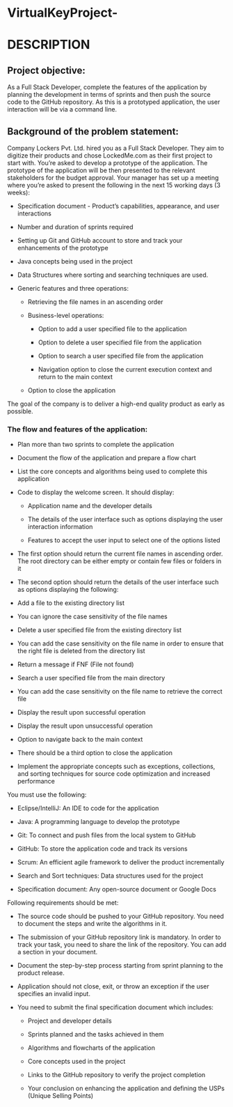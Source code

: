 # VirtualKeyProject-
# DESCRIPTION

## Project objective: 

As a Full Stack Developer, complete the features of the application by planning the development in terms of sprints and then push the source code to the GitHub repository. As this is a prototyped application, the user interaction will be via a command line. 

 

## Background of the problem statement:

Company Lockers Pvt. Ltd. hired you as a Full Stack Developer. They aim to digitize their products and chose LockedMe.com as their first project to start with. You’re asked to develop a prototype of the application. The prototype of the application will be then presented to the relevant stakeholders for the budget approval. Your manager has set up a meeting where you’re asked to present the following in the next 15 working days (3 weeks): 

 * Specification document - Product’s capabilities, appearance, and user interactions

 * Number and duration of sprints required 

 * Setting up Git and GitHub account to store and track your enhancements of the prototype 

 * Java concepts being used in the project 

 * Data Structures where sorting and searching techniques are used. 

 * Generic features and three operations: 

    * Retrieving the file names in an ascending order

    *  Business-level operations:

       * Option to add a user specified file to the application

       * Option to delete a user specified file from the application

       * Option to search a user specified file from the application

       * Navigation option to close the current execution context and return to the main context

    * Option to close the application

 

The goal of the company is to deliver a high-end quality product as early as possible. 
 

### The flow and features of the application:

 * Plan more than two sprints to complete the application

 * Document the flow of the application and prepare a flow chart 

 * List the core concepts and algorithms being used to complete this application

 * Code to display the welcome screen. It should display:

    * Application name and the developer details 

    * The details of the user interface such as options displaying the user interaction information 
   
    * Features to accept the user input to select one of the options listed 

 * The first option should return the current file names in ascending order. The root directory can be either empty or contain few files or folders in it

  * The second option should return the details of the user interface such as options displaying the following:

 * Add a file to the existing directory list

 * You can ignore the case sensitivity of the file names 

 * Delete a user specified file from the existing directory list

 * You can add the case sensitivity on the file name in order to ensure that the right file is deleted from the directory list

 * Return a message if FNF (File not found)

 * Search a user specified file from the main directory

 * You can add the case sensitivity on the file name to retrieve the correct file

 * Display the result upon successful operation

 * Display the result upon unsuccessful operation

 * Option to navigate back to the main context

 * There should be a third option to close the application

 * Implement the appropriate concepts such as exceptions, collections, and sorting techniques for source code optimization and increased performance 


 

You must use the following:

 * Eclipse/IntelliJ: An IDE to code for the application 

 * Java: A programming language to develop the prototype 

 * Git: To connect and push files from the local system to GitHub 

 * GitHub: To store the application code and track its versions 

 * Scrum: An efficient agile framework to deliver the product incrementally 

 * Search and Sort techniques: Data structures used for the project 

 * Specification document: Any open-source document or Google Docs 


 

Following requirements should be met:

 * The source code should be pushed to your GitHub repository. You need to document the steps and write the algorithms in it.

 * The submission of your GitHub repository link is mandatory. In order to track your task, you need to share the link of the repository. You can add a section in your document. 

 * Document the step-by-step process starting from sprint planning to the product release. 

 * Application should not close, exit, or throw an exception if the user specifies an invalid input.

 * You need to submit the final specification document which includes: 

    * Project and developer details 

    * Sprints planned and the tasks achieved in them 

    * Algorithms and flowcharts of the application 

    * Core concepts used in the project 

    * Links to the GitHub repository to verify the project completion 

    * Your conclusion on enhancing the application and defining the USPs (Unique Selling Points)
